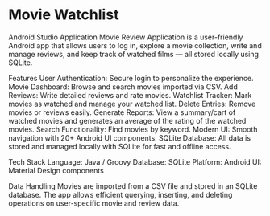 # Movie Watchlist
Android Studio Application
Movie Review Application is a user-friendly Android app that allows users to log in, explore a movie collection, write and manage reviews, and keep track of watched films — all stored locally using SQLite.

Features
User Authentication: Secure login to personalize the experience.
Movie Dashboard: Browse and search movies imported via CSV.
Add Reviews: Write detailed reviews and rate movies.
Watchlist Tracker: Mark movies as watched and manage your watched list.
Delete Entries: Remove movies or reviews easily.
Generate Reports: View a summary/cart of watched movies and generates an average of the rating of the watched movies.
Search Functionality: Find movies by keyword.
Modern UI: Smooth navigation with 20+ Android UI components.
SQLite Database: All data is stored and managed locally with SQLite for fast and offline access.

Tech Stack
Language: Java / Groovy
Database: SQLite
Platform: Android
UI: Material Design components

Data Handling
Movies are imported from a CSV file and stored in an SQLite database. The app allows efficient querying, inserting, and deleting operations on user-specific movie and review data.
